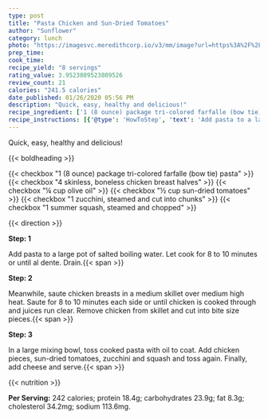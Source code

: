 ```yaml
---
type: post
title: "Pasta Chicken and Sun-Dried Tomatoes"
author: "Sunflower"
category: lunch
photo: "https://imagesvc.meredithcorp.io/v3/mm/image?url=https%3A%2F%2Fimages.media-allrecipes.com%2Fuserphotos%2F673573.jpg"
prep_time: 
cook_time: 
recipe_yield: "8 servings"
rating_value: 3.9523809523809526
review_count: 21
calories: "241.5 calories"
date_published: 01/26/2020 05:56 PM
description: "Quick, easy, healthy and delicious!"
recipe_ingredient: ['1 (8 ounce) package tri-colored farfalle (bow tie) pasta', '4 skinless, boneless chicken breast halves', '¼ cup olive oil', '½ cup sun-dried tomatoes', '1 zucchini, steamed and cut into chunks', '1 summer squash, steamed and chopped']
recipe_instructions: [{'@type': 'HowToStep', 'text': 'Add pasta to a large pot of salted boiling water. Let cook for 8 to 10 minutes or until al dente. Drain.\n'}, {'@type': 'HowToStep', 'text': 'Meanwhile, saute chicken breasts in a medium skillet over medium high heat. Saute for 8 to 10 minutes each side or until chicken is cooked through and juices run clear. Remove chicken from skillet and cut into bite size pieces.\n'}, {'@type': 'HowToStep', 'text': 'In a large mixing bowl, toss cooked pasta with oil to coat. Add chicken pieces, sun-dried tomatoes, zucchini and squash and toss again. Finally, add cheese and serve.\n'}]
---
```


Quick, easy, healthy and delicious! 

{{< boldheading >}}

{{< checkbox "1 (8 ounce) package tri-colored farfalle (bow tie) pasta" >}}
{{< checkbox "4  skinless, boneless chicken breast halves" >}}
{{< checkbox "¼ cup olive oil" >}}
{{< checkbox "½ cup sun-dried tomatoes" >}}
{{< checkbox "1  zucchini, steamed and cut into chunks" >}}
{{< checkbox "1  summer squash, steamed and chopped" >}}


{{< direction >}}

**Step: 1**

Add pasta to a large pot of salted boiling water. Let cook for 8 to 10 minutes or until al dente. Drain.{{< span >}}

**Step: 2**

Meanwhile, saute chicken breasts in a medium skillet over medium high heat. Saute for 8 to 10 minutes each side or until chicken is cooked through and juices run clear. Remove chicken from skillet and cut into bite size pieces.{{< span >}}

**Step: 3**

In a large mixing bowl, toss cooked pasta with oil to coat. Add chicken pieces, sun-dried tomatoes, zucchini and squash and toss again. Finally, add cheese and serve.{{< span >}}

{{< nutrition >}}

**Per Serving:** 242 calories; protein 18.4g; carbohydrates 23.9g; fat 8.3g; cholesterol 34.2mg; sodium 113.6mg.